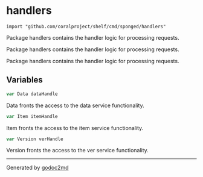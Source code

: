 
# handlers
    import "github.com/coralproject/shelf/cmd/sponged/handlers"

Package handlers contains the handler logic for processing requests.

Package handlers contains the handler logic for processing requests.

Package handlers contains the handler logic for processing requests.





## Variables
``` go
var Data dataHandle
```
Data fronts the access to the data service functionality.

``` go
var Item itemHandle
```
Item fronts the access to the item service functionality.

``` go
var Version verHandle
```
Version fronts the access to the ver service functionality.









- - -
Generated by [godoc2md](http://godoc.org/github.com/davecheney/godoc2md)